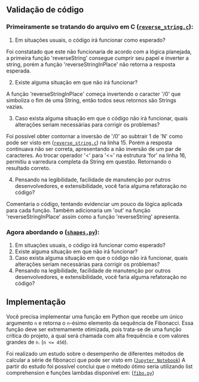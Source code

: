 ## Validação de código

### Primeiramente se tratando do arquivo em C ([`reverse_string.c`](./reverse_string.c)):

1. Em situações usuais, o código irá funcionar como esperado?

Foi constatado que este não funcionaria de acordo com a lógica planejada,
a primeira função 'reverseString' consegue cumprir seu papel e inverter a string, porém a função 'reverseStringInPlace' não retorna a resposta esperada.

2. Existe alguma situação em que não irá funcionar?

A função 'reverseStringInPlace' começa invertendo o caracter '/0' que simboliza o fim de uma String, então todos seus retornos são Strings vazias.

3. Caso exista alguma situação em que o código não irá funcionar, quais alterações seriam necessárias para corrigir os problemas?

Foi possível obter contornar a inversão de '/0' ao subtrair 1 de 'N' como pode ser visto em ([`reverse_string.c`](./reverse_string.c)) na linha 15.
Porém a resposta continuava não ser correta, apresentando a não inversão de um par de caracteres. Ao trocar operador '<' para '<=' na estrutura 'for' na linha 16,
permitiu a varredura completa da String em questão. Retornando o resultado correto.

4. Pensando na legibilidade, facilidade de manutenção por outros desenvolvedores, e extensibilidade, você faria alguma refatoração no código?

Comentaria o código, tentando evidenciar um pouco da lógica aplicada para cada função. Também adicionaria um 'out' na função 'reverseStringInPlace' assim como
a função 'reverseString' apresenta.

### Agora abordando o ([`shapes.py`](./shapes.py)):

1. Em situações usuais, o código irá funcionar como esperado?
2. Existe alguma situação em que não irá funcionar?
3. Caso exista alguma situação em que o código não irá funcionar, quais alterações seriam necessárias para corrigir os problemas?
4. Pensando na legibilidade, facilidade de manutenção por outros desenvolvedores, e extensibilidade, você faria alguma refatoração no código?




## Implementação

Você precisa implementar uma função em Python que recebe um único argumento `n` e retorna o `n`-ésimo elemento da sequência de Fibonacci. Essa função deve ser extremamente otimizada, pois trata-se de uma função crítica do projeto, a qual será chamada com alta frequência e com valores grandes de `n`. (`n <= 450`).

Foi realizado um estudo sobre o desempenho de diferentes métodos de calcular a série de fibonacci que pode ser visto em ([`Jupyter Notebook`](./fibo.ipynb))
A partir do estudo foi possível conclui que o método ótimo seria utilizando list comprehension e funções lambdas disponível em: ([`fibo.py`](./fibo.py))
